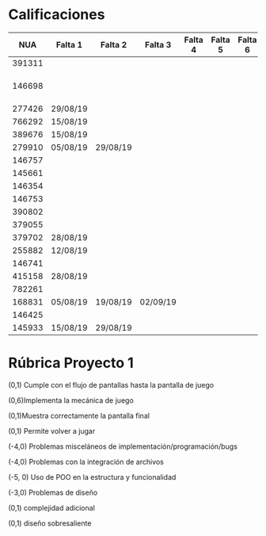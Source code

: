 # Calificaciones

| NUA    | Falta 1  | Falta 2  | Falta 3  | Falta 4 | Falta 5 | Falta 6 | P1                 |
|--------|----------|----------|----------|---------|---------|---------|--------------------|
| 391311 |          |          |          |         |         |         | 0                  |
| 146698 |          |          |          |         |         |         | * Pasar a revisión |
| 277426 | 29/08/19 |          |          |         |         |         | 0                  |
| 766292 | 15/08/19 |          |          |         |         |         | 10                 |
| 389676 | 15/08/19 |          |          |         |         |         | 4                  |
| 279910 | 05/08/19 | 29/08/19 |          |         |         |         | 4                  |
| 146757 |          |          |          |         |         |         | 0                  |
| 145661 |          |          |          |         |         |         | 0                  |
| 146354 |          |          |          |         |         |         | 2                  |
| 146753 |          |          |          |         |         |         | 0                  |
| 390802 |          |          |          |         |         |         | 0                  |
| 379055 |          |          |          |         |         |         | 4.5                |
| 379702 | 28/08/19 |          |          |         |         |         | 4.5                |
| 255882 | 12/08/19 |          |          |         |         |         | 4                  |
| 146741 |          |          |          |         |         |         | 0                  |
| 415158 | 28/08/19 |          |          |         |         |         | 7                  |
| 782261 |          |          |          |         |         |         | 8                  |
| 168831 | 05/08/19 | 19/08/19 | 02/09/19 |         |         |         | 0                  |
| 146425 |          |          |          |         |         |         | 0                  |
| 145933 | 15/08/19 | 29/08/19 |          |         |         |         | 2                  |

# Rúbrica Proyecto 1
(0,1) Cumple con el flujo de pantallas hasta la pantalla de juego 

(0,6)Implementa la mecánica de juego 

(0,1)Muestra correctamente la pantalla final

(0,1) Permite volver a jugar

(-4,0) Problemas misceláneos de implementación/programación/bugs
	
(-4,0) Problemas con la integración de archivos
	
(-5, 0) Uso de POO en la estructura y funcionalidad
	
(-3,0) Problemas de diseño
	
(0,1) complejidad adicional
	
(0,1) diseño sobresaliente
